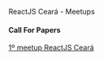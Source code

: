ReactJS Ceará - Meetups

#### Call For Papers

[1º meetup ReactJS Ceará](https://github.com/ReactJS-Ceara/meetups/issues/1)

